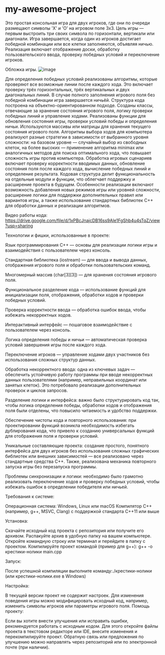 # my-awesome-project
Это простая консольная игра для двух игроков, где они по очереди размещают символы 'X' и 'O' на игровом поле 3x3. Цель игры — первым выстроить три своих символа по горизонтали, вертикали или диагонали. Игра завершается, когда один из игроков достигает победной комбинации или все клетки заполняются, объявляя ничью. Реализация включает отображение доски, обработку пользовательского ввода, проверку победных условий и переключение игроков.

Обложка игры.
![image](https://github.com/user-attachments/assets/26a5eb41-75de-4c9e-802b-40f7b1d45925)

Для определения победных условий реализованы алгоритмы, которые проверяют все возможные линии после каждого хода. Это включает проверку трёх горизонтальных, трёх вертикальных и двух диагональных линий. В случае полного заполнения игрового поля без победной комбинации игра завершается ничьёй. Структура кода построена на объектно-ориентированном подходе. Созданы классы, отвечающие за хранение состояния игрового поля, логику проверки победных линий и управление ходами.
Реализованы функции для обновления состояния игры, проверки условий победы и определения ничьи. Используются массивы или матрицы для хранения текущего состояния игрового поля. Алгоритмы выбора ходов для компьютера реализуют разные стратегии в зависимости от выбранного уровня сложности: на базовом уровне — случайный выбор из свободных клеток, на более высоких — применение алгоритма minimax или аналогичных методов для поиска оптимального хода, что повышает сложность игры против компьютера.
Обработка игровых сценариев включает проверку корректности вводимых данных, обновление состояния поля после каждого хода, вычисление победных линий и определение результата. Кодовая структура делит функциональность на отдельные модули и функции, что облегчает поддержку и расширение проекта в будущем. Особенности реализации включают возможность добавления новых режимов игры или уровней сложности, расширение логики для поддержки дополнительных правил или вариантов игры, а также использование стандартных библиотек C++ для обработки данных и реализации алгоритмов.

Видео работы кода:
https://drive.google.com/file/d/1xPBcJnajcDB16ss9Ale1FgShb4u4sTqZ/view?usp=sharing

Технологии и фишки, использованные в проекте:

Язык программирования C++ — основы для реализации логики игры и взаимодействия с пользователем через консоль.

Стандартная библиотека (iostream) — для ввода и вывода данных, отображения игрового поля и обработки пользовательских команд.

Многомерный массив (char[3][3]) — для хранения состояния игрового поля.

Функциональное разделение кода — использование функций для инициализации поля, отображения, обработки ходов и проверки победных условий.

Проверка корректности ввода — обработка ошибок ввода, чтобы избежать некорректных ходов.

Интерактивный интерфейс — пошаговое взаимодействие с пользователем через консоль.

Логика определения победы и ничьи — автоматическая проверка условий завершения игры после каждого хода.

Переключение игроков — управление ходами двух участников без использования сложных структур данных.

Обработка некорректного ввода: одна из ключевых задач — обеспечить устойчивую работу программы при вводе некорректных данных пользователями (например, неправильных координат или занятых клеток). Это потребовало реализации дополнительных проверок и циклов запросов.

Разделение логики и интерфейса: важно было структурировать код так, чтобы логика определения победы, обработки ходов и отображения поля были отделены, что повысило читаемость и удобство поддержки.

Обеспечение чистоты кода и повторного использования: при проектировании функций возникла необходимость избегать дублирования кода, что привело к созданию универсальных функций для отображения поля и проверки условий.


Уникальные составляющие проекта: создание простого, понятного интерфейса для двух игроков без использования сложных графических библиотек или внешних зависимостей — все реализовано через стандартные средства C++. Также, реализована механика повторного запуска игры без перезапуска программы.

Проблемы синхронизации и логики: необходимо было грамотно реализовать переключение ходов и проверку победных условий, чтобы избежать ошибок в определении победителя или ничьей.

Требования к системе:  

Операционная система: Windows, Linux или macOS
Компилятор C++ (например, g++, MSVC, Clang) с поддержкой стандарта C++11 или выше

Установка:  

Скачайте исходный код проекта с репозитория или получите его архивом.
Распакуйте архив в удобную папку на вашем компьютере.
Откройте командную строку или терминал и перейдите в папку с проектом.
Компилируйте проект командой (пример для g++): g++ -o крестики-нолики main.cpp

Запуск:  

После успешной компиляции выполните команду:./крестики-нолики (или крестики-нолики.exe в Windows)

Настройка:  

В текущей версии проект не содержит настроек. Для изменения поведения игры можно модифицировать исходный код, например, изменить символы игроков или параметры игрового поля.
Помощь проекту:  

Если вы хотите внести улучшения или исправить ошибки, рекомендуется работать с исходным кодом.
Для этого откройте файлы проекта в текстовом редакторе или IDE, внесите изменения и перекомпилируйте проект.
Обратную связь или предложения по улучшению можно направлять через репозиторий или по электронной почте (при наличии).


